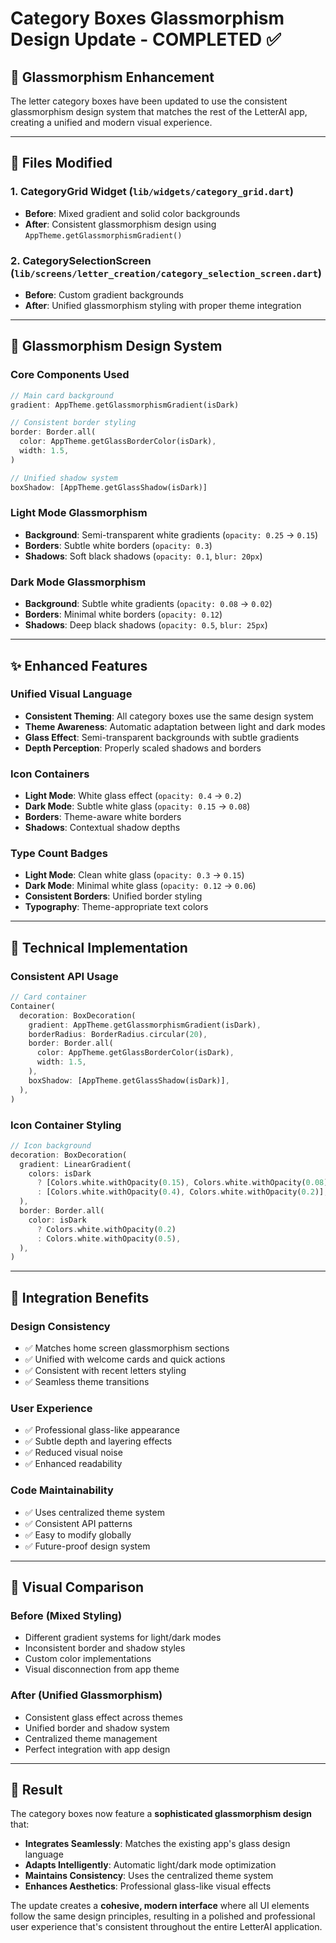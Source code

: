 # Category Boxes Glassmorphism Design Update - COMPLETED ✅

## 🔮 **Glassmorphism Enhancement**

The letter category boxes have been updated to use the consistent glassmorphism design system that matches the rest of the LetterAI app, creating a unified and modern visual experience.

---

## 📍 **Files Modified**

### 1. **CategoryGrid Widget** (`lib/widgets/category_grid.dart`)
- **Before**: Mixed gradient and solid color backgrounds
- **After**: Consistent glassmorphism design using `AppTheme.getGlassmorphismGradient()`

### 2. **CategorySelectionScreen** (`lib/screens/letter_creation/category_selection_screen.dart`)  
- **Before**: Custom gradient backgrounds
- **After**: Unified glassmorphism styling with proper theme integration

---

## 🎨 **Glassmorphism Design System**

### **Core Components Used**
```dart
// Main card background
gradient: AppTheme.getGlassmorphismGradient(isDark)

// Consistent border styling  
border: Border.all(
  color: AppTheme.getGlassBorderColor(isDark),
  width: 1.5,
)

// Unified shadow system
boxShadow: [AppTheme.getGlassShadow(isDark)]
```

### **Light Mode Glassmorphism**
- **Background**: Semi-transparent white gradients (`opacity: 0.25` → `0.15`)
- **Borders**: Subtle white borders (`opacity: 0.3`)
- **Shadows**: Soft black shadows (`opacity: 0.1`, `blur: 20px`)

### **Dark Mode Glassmorphism**
- **Background**: Subtle white gradients (`opacity: 0.08` → `0.02`)
- **Borders**: Minimal white borders (`opacity: 0.12`)
- **Shadows**: Deep black shadows (`opacity: 0.5`, `blur: 25px`)

---

## ✨ **Enhanced Features**

### **Unified Visual Language**
- **Consistent Theming**: All category boxes use the same design system
- **Theme Awareness**: Automatic adaptation between light and dark modes
- **Glass Effect**: Semi-transparent backgrounds with subtle gradients
- **Depth Perception**: Properly scaled shadows and borders

### **Icon Containers**
- **Light Mode**: White glass effect (`opacity: 0.4` → `0.2`)
- **Dark Mode**: Subtle white glass (`opacity: 0.15` → `0.08`)
- **Borders**: Theme-aware white borders
- **Shadows**: Contextual shadow depths

### **Type Count Badges**
- **Light Mode**: Clean white glass (`opacity: 0.3` → `0.15`)
- **Dark Mode**: Minimal white glass (`opacity: 0.12` → `0.06`)
- **Consistent Borders**: Unified border styling
- **Typography**: Theme-appropriate text colors

---

## 🔧 **Technical Implementation**

### **Consistent API Usage**
```dart
// Card container
Container(
  decoration: BoxDecoration(
    gradient: AppTheme.getGlassmorphismGradient(isDark),
    borderRadius: BorderRadius.circular(20),
    border: Border.all(
      color: AppTheme.getGlassBorderColor(isDark),
      width: 1.5,
    ),
    boxShadow: [AppTheme.getGlassShadow(isDark)],
  ),
)
```

### **Icon Container Styling**
```dart
// Icon background
decoration: BoxDecoration(
  gradient: LinearGradient(
    colors: isDark 
      ? [Colors.white.withOpacity(0.15), Colors.white.withOpacity(0.08)]
      : [Colors.white.withOpacity(0.4), Colors.white.withOpacity(0.2)],
  ),
  border: Border.all(
    color: isDark 
      ? Colors.white.withOpacity(0.2)
      : Colors.white.withOpacity(0.5),
  ),
)
```

---

## 🌟 **Integration Benefits**

### **Design Consistency**
- ✅ Matches home screen glassmorphism sections
- ✅ Unified with welcome cards and quick actions
- ✅ Consistent with recent letters styling
- ✅ Seamless theme transitions

### **User Experience**
- ✅ Professional glass-like appearance
- ✅ Subtle depth and layering effects
- ✅ Reduced visual noise
- ✅ Enhanced readability

### **Code Maintainability**
- ✅ Uses centralized theme system
- ✅ Consistent API patterns
- ✅ Easy to modify globally
- ✅ Future-proof design system

---

## 🎯 **Visual Comparison**

### **Before (Mixed Styling)**
- Different gradient systems for light/dark modes
- Inconsistent border and shadow styles
- Custom color implementations
- Visual disconnection from app theme

### **After (Unified Glassmorphism)**
- Consistent glass effect across themes
- Unified border and shadow system
- Centralized theme management
- Perfect integration with app design

---

## 🚀 **Result**

The category boxes now feature a **sophisticated glassmorphism design** that:

- **Integrates Seamlessly**: Matches the existing app's glass design language
- **Adapts Intelligently**: Automatic light/dark mode optimization
- **Maintains Consistency**: Uses the centralized theme system
- **Enhances Aesthetics**: Professional glass-like visual effects

The update creates a **cohesive, modern interface** where all UI elements follow the same design principles, resulting in a polished and professional user experience that's consistent throughout the entire LetterAI application.
